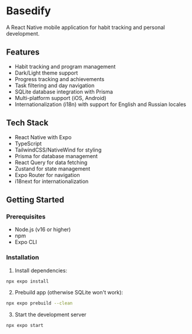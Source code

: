# Basedify

A React Native mobile application for habit tracking and personal development.

## Features

-   Habit tracking and program management
-   Dark/Light theme support
-   Progress tracking and achievements
-   Task filtering and day navigation
-   SQLite database integration with Prisma
-   Multi-platform support (iOS, Android)
-   Internationalization (i18n) with support for English and Russian locales

## Tech Stack

-   React Native with Expo
-   TypeScript
-   TailwindCSS/NativeWind for styling
-   Prisma for database management
-   React Query for data fetching
-   Zustand for state management
-   Expo Router for navigation
-   i18next for internationalization

## Getting Started

### Prerequisites

-   Node.js (v16 or higher)
-   npm
-   Expo CLI

### Installation

1. Install dependencies:

```bash
npx expo install
```

2. Prebuild app (otherwise SQLite won't work):

```bash
npx expo prebuild --clean
```

3. Start the development server

```bash
npx expo start
```
